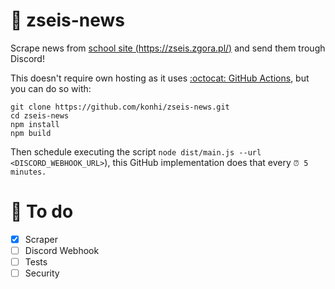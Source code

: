 # 🏫 zseis-news
Scrape news from [school site (https://zseis.zgora.pl/)](https://zseis.zgora.pl/) and send them trough Discord!

This doesn't require own hosting as it uses [:octocat: GitHub Actions](https://github.com/konhi/zseis-news/actions), but you can do so with:
```
git clone https://github.com/konhi/zseis-news.git
cd zseis-news
npm install
npm build
```

Then schedule executing the script `node dist/main.js --url <DISCORD_WEBHOOK_URL>`), this GitHub implementation does that every `⏰ 5 minutes.`

# 📃 To do

- [x] Scraper
- [ ] Discord Webhook
- [ ] Tests
- [ ] Security
